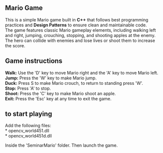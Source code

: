 ## Mario Game
This is a simple Mario game built in **C++** that follows best programming practices and **Design Patterns** to ensure clean and maintainable code.</br> 
The game features classic Mario gameplay elements, including walking left and right, jumping, crouching, stopping, and shooting apples at the enemy.</br> 
The hero can collide with enemies and lose lives or shoot them to increase the score.


## Game instructions
**Walk:** Use the 'D' key to move Mario right and the 'A' key to move Mario left.</br>
**Jump:** Press the 'W' key to make Mario jump.</br>
**Duck:** Press S to make Mario crouch, to return to standing press 'W'.</br>
**Stop:** Press 'A' to stop.</br>
**Shoot:** Press the 'C' key to make Mario shoot an apple.</br>
**Exit:** Press the 'Esc' key at any time to exit the game.</br>

## to start playing
Add the following files:</br>
     * opencv_world451.dll</br>
     * opencv_world451d.dll</br>

Inside the 'SeminarMario' folder. Then launch the game.
